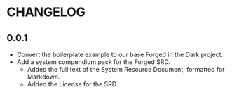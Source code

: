 # CHANGELOG

## 0.0.1

- Convert the boilerplate example to our base Forged in the Dark project.
- Add a system compendium pack for the Forged SRD.
	- Added the full text of the System Resource Document, formatted for Markdown.
	- Added the License for the SRD.